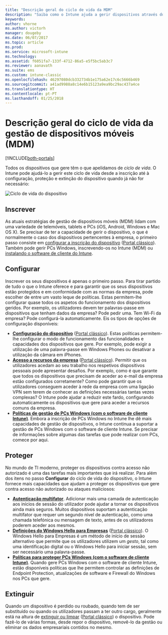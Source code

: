 ```yaml
---
title: "Descrição geral do ciclo de vida da MDM"
description: "Saiba como o Intune ajuda a gerir dispositivos através do respetivo ciclo de vida desde a inscrição, à configuração e à eventual extinção."
keywords: 
author: vhorne
ms.author: victorh
manager: dougeby
ms.date: 06/07/2017
ms.topic: article
ms.prod: 
ms.service: microsoft-intune
ms.technology: 
ms.assetid: f6051fa7-133f-4712-86a5-e5f5bc5ab3c7
ms.reviewer: aanavath
ms.suite: ems
ms.custom: intune-classic
ms.openlocfilehash: 46297080dcb332734b1e175a62e17c6c5666b469
ms.sourcegitcommit: a41ad9988a8c14e6b15123a9ea9bc29ac437a4ce
ms.translationtype: HT
ms.contentlocale: pt-PT
ms.lasthandoff: 01/25/2018
---
```

# <a name="overview-of-the-mobile-device-management-mdm-lifecycle"></a>Descrição geral do ciclo de vida da gestão de dispositivos móveis (MDM)

[!INCLUDE[both-portals](./includes/note-for-both-portals.md)]

Todos os dispositivos que gere têm o que apelidamos de *ciclo de vida*. O Intune pode ajudá-lo a gerir este ciclo de vida desde a inscrição até à configuração, proteção e extinção do dispositivo quando já não for necessário:

![Ciclo de vida do dispositivo](./media/device-lifecycle.png "ciclo de vida do dispositivo do Intune")

## <a name="enroll"></a>Inscrever
As atuais estratégias de gestão de dispositivos móveis (MDM) lidam com uma variedade de telemóveis, tablets e PCs (iOS, Android, Windows e Mac OS X). Se precisar de ter a capacidade de gerir o dispositivo, o que é normalmente o caso dos dispositivos pertencentes à empresa, o primeiro passo consiste em [configurar a inscrição do dispositivo](device-enrollment.md) ([Portal clássico](/intune-classic/deploy-use/enroll-devices-in-microsoft-intune)). Também pode gerir PCs Windows, inscrevendo-os no Intune (MDM) ou [instalando o software de cliente do Intune](/intune-classic/deploy-use/manage-windows-pcs-with-microsoft-intune).

## <a name="configure"></a>Configurar
Inscrever os seus dispositivos é apenas o primeiro passo. Para tirar partido de tudo o que o Intune oferece e para garantir que os seus dispositivos estão protegidos e em conformidade com as normas da empresa, pode escolher de entre um vasto leque de políticas. Estas permitem-lhe configurar quase todos os aspetos do funcionamento dos dispositivos geridos. Por exemplo, os utilizadores devem ter palavras-passe em dispositivos que tenham dados da empresa? Pode pedir uma. Tem Wi-Fi da empresa? Pode configurá-la automaticamente. Eis os tipos de opções de configuração disponíveis:

- [**Configuração do dispositivo**](device-profiles.md) ([Portal clássico](/intune-classic/deploy-use/manage-settings-and-features-on-your-devices-with-microsoft-intune-policies)). Estas políticas permitem-lhe configurar o modo de funcionamento das funcionalidades e capacidades dos dispositivos que gere. Por exemplo, pode exigir a utilização de uma palavra-passe em Windows Phones ou desativar a utilização da câmara em iPhones.
- [**Acesso a recursos da empresa**](device-profiles.md) ([Portal clássico](/intune-classic/deploy-use/enable-access-to-company-resources-with-microsoft-intune)). Permitir que os utilizadores acedam ao seu trabalho nos respetivos dispositivos pessoais pode apresentar desafios. Por exemplo, como é que garante que todos os dispositivos que precisam de aceder ao e-mail da empresa estão configurados corretamente? Como pode garantir que os utilizadores conseguem aceder à rede da empresa com uma ligação VPN sem terem de conhecer as definições necessárias tantas vezes complexas? O Intune pode ajudar a reduzir este fardo, configurando automaticamente os dispositivos que gere para aceder a recursos comuns da empresa.
- [**Políticas de gestão de PCs Windows (com o software de cliente Intune)**](/intune-classic/deploy-use/common-windows-pc-management-tasks-with-the-microsoft-intune-computer-client). Embora a inscrição de PCs Windows no Intune lhe dê mais capacidades de gestão de dispositivos, o Intune continua a suportar a gestão de PCs Windows com o software de cliente Intune. Se precisar de informações sobre algumas das tarefas que pode realizar com PCs, comece por aqui.

## <a name="protect"></a>Proteger
No mundo de TI moderno, proteger os dispositivos contra acesso não autorizado é uma das tarefas mais importantes que irá realizar. Para além dos itens no passo **Configurar** do ciclo de vida do dispositivo, o Intune fornece mais capacidades que ajudam a proteger os dispositivos que gere contra acesso não autorizado ou ataques maliciosos:
- [**Autenticação multifator**](/intune-classic/deploy-use/protect-your-devices-with-microsoft-intune). Adicionar mais uma camada de autenticação aos inícios de sessão do utilizador pode ajudar a tornar os dispositivos ainda mais seguros. Muitos dispositivos suportam a autenticação multifator que requer um segundo nível de autenticação, como uma chamada telefónica ou mensagem de texto, antes de os utilizadores poderem aceder aos mesmos.
- [**Definições do Windows Hello para Empresas**](windows-hello.md) ([Portal clássico](/intune-classic/deploy-use/control-microsoft-passport-settings-on-devices-with-microsoft-intune)). O Windows Hello para Empresas é um método de início de sessão alternativo que permite que os utilizadores utilizem um *gesto*, tal como uma identificação digital ou o Windows Hello para iniciar sessão, sem ser necessário uma palavra-passe.
- [**Políticas para proteger PCs Windows (com o software de cliente Intune)**](/intune-classic/deploy-use/policies-to-protect-windows-pcs-in-microsoft-intune). Quando gere PCs Windows com o software de cliente Intune, estão disponíveis políticas que lhe permitem controlar as definições de Endpoint Protection, atualizações de software e Firewall do Windows nos PCs que gere.

## <a name="retire"></a>Extinguir
Quando um dispositivo é perdido ou roubado, quando tem de ser substituído ou quando os utilizadores passam a ter outro cargo, geralmente está na altura de [extinguir ou limpar](device-management.md) ([Portal clássico](/intune-classic/deploy-use/use-remote-wipe-to-help-protect-data-using-microsoft-intune)) o dispositivo. Pode fazê-lo de várias formas, desde repor o dispositivo, removê-lo da gestão ou eliminar os dados empresariais contidos no mesmo.
